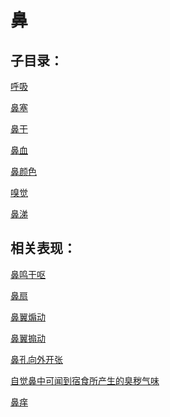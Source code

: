 # 鼻## 子目录：[呼吸](https://www.gmzyjc.com/read/biaoxian/cat_呼吸.md)[鼻塞](https://www.gmzyjc.com/read/biaoxian/cat_鼻塞.md)[鼻干](https://www.gmzyjc.com/read/biaoxian/cat_鼻干.md)[鼻血](https://www.gmzyjc.com/read/biaoxian/cat_鼻血.md)[鼻颜色](https://www.gmzyjc.com/read/biaoxian/cat_鼻颜色.md)[嗅觉](https://www.gmzyjc.com/read/biaoxian/cat_嗅觉.md)[鼻涕](https://www.gmzyjc.com/read/biaoxian/cat_鼻涕.md)## 相关表现：[鼻鸣干呕](https://www.gmzyjc.com/search/result?wd=鼻鸣干呕)[鼻扇](https://www.gmzyjc.com/search/result?wd=鼻扇)[鼻翼煽动](https://www.gmzyjc.com/search/result?wd=鼻翼煽动)[鼻翼搧动](https://www.gmzyjc.com/search/result?wd=鼻翼搧动)[鼻孔向外开张](https://www.gmzyjc.com/search/result?wd=鼻孔向外开张)[自觉鼻中可闻到宿食所产生的臭秽气味](https://www.gmzyjc.com/search/result?wd=自觉鼻中可闻到宿食所产生的臭秽气味)[鼻痒](https://www.gmzyjc.com/search/result?wd=鼻痒)